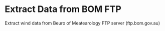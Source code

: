 # Extract Data from BOM FTP

Extract wind data from Beuro of Meatearology FTP server (ftp.bom.gov.au)
